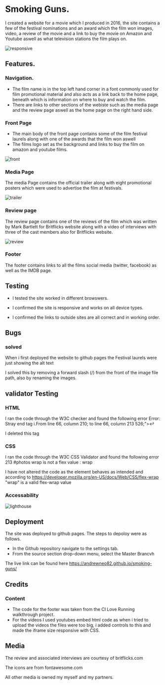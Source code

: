 # Smoking Guns.

I created a website for a movie which I produced in 2016, the site contains a few of the festival nominations and an award which the film won images, video, a review of the movie and a link to buy the movie on Amazon and Youtube aswell as what television stations the film plays on.

![responsive](https://user-images.githubusercontent.com/90483176/230973517-6d6af72a-a1cc-4ad4-9e9e-18bb243d6d56.jpg)


## Features.

### Navigation.

* The film name is in the top left hand corner in a font commonly used for film promotional material and also acts as a link back to the home page, beneath which is information on where to buy and watch the film. 
* There are links to other sections of the webiste such as the media page and the review page aswell as the home page on the right hand side.

### Front Page

* The main body of the front page contains some of the film festival laurels along with one of the awards that the film won aswell  
* The films logo set as the background and links to buy the film on amazon and youtube films.

![front](https://user-images.githubusercontent.com/90483176/230976497-e7a686c0-8b4f-4a4b-82b1-63cb0cafb11b.jpg)


### Media Page

The media Page contains the official trailer along with eight promotional posters which were used to advertise the film at festivals.

![trailer](https://user-images.githubusercontent.com/90483176/230976570-013a6c61-0476-450b-ad61-408a550ab919.jpg)

### Review page

The review page contains one of the reviews of the film which was written by Mark Bartlett for Britflicks website along with a video of interviews with three of the cast members also for Britflicks website.

![review](https://user-images.githubusercontent.com/90483176/230976665-cc7dd213-f5ab-49f9-b1c1-3f0b5c8b356f.jpg)


### Footer

The footer contains links to all the films social media (twitter, facebook) as well as the IMDB page.

## Testing

* I tested the site worked in different browswers.

* I confirmed the site is responsive and works on all device types.

* I confirmed the links to outside sites are all correct and in working order.

## Bugs

### solved

When i first deployed the website to github pages the Festival laurels were just showing the alt text 

I solved this by removing a forward slash (/) from the front of the image file path, also by renaming the images.

## validator Testing

### HTML

I ran the code through the W3C checker and found the following error Error: Stray end tag i.From line 66, column 210; to line 66, column 213 526;"></i></i></a>↩ 

I deleted this tag


### CSS

I ran the code through the W3C CSS Validator and found the following error 213	#photos	wrap is not a flex value : wrap

I have not altered the code as the element behaves as intended and according to https://developer.mozilla.org/en-US/docs/Web/CSS/flex-wrap "wrap" is a valid flex-wrap value

### Accessability

![lighthouse](https://user-images.githubusercontent.com/90483176/230979099-94499596-9d77-488c-9017-8c5bad418156.jpg)

## Deployment
The site was deployed to github pages. The steps to depoloy were as follows.

* In the Github repository navigate to the settings tab.
* From the source section drop-down menu, select the Master Brancvh

The live link can be found here https://andrewneo82.github.io/smoking-guns/

## Credits   

### Content

* The code for the footer was taken from the CI Love Running walkthrough project.
* For the videos I used youtubes embed html code as when i tried to upload the videos the files were too big, i added controls to this and made the iframe size responsive with CSS.

## Media

The review and associated interviews are courtesy of britflicks.com 

The icons are from fontawesome.com

All other media is owned my myself and my partners.
